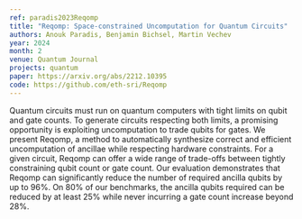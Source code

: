 ```yaml
---
ref: paradis2023Reqomp
title: "Reqomp: Space-constrained Uncomputation for Quantum Circuits"
authors: Anouk Paradis, Benjamin Bichsel, Martin Vechev
year: 2024
month: 2
venue: Quantum Journal
projects: quantum
paper: https://arxiv.org/abs/2212.10395
code: https://github.com/eth-sri/Reqomp
---
```


Quantum circuits must run on quantum computers with tight limits on qubit and gate counts. To generate circuits respecting both limits, a promising opportunity is exploiting uncomputation to trade qubits for gates. We present Reqomp, a method to automatically synthesize correct and efficient uncomputation of ancillae while respecting hardware constraints. For a given circuit, Reqomp can offer a wide range of trade-offs between tightly constraining qubit count or gate count. Our evaluation demonstrates that Reqomp can significantly reduce the number of required ancilla qubits by up to 96%. On 80% of our benchmarks, the ancilla qubits required can be reduced by at least 25% while never incurring a gate count increase beyond 28%. 

